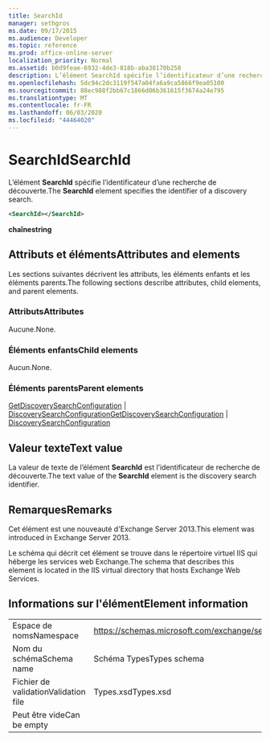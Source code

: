 ```yaml
---
title: SearchId
manager: sethgros
ms.date: 09/17/2015
ms.audience: Developer
ms.topic: reference
ms.prod: office-online-server
localization_priority: Normal
ms.assetid: b0d9feae-6932-4de3-818b-aba38170b258
description: L’élément SearchId spécifie l’identificateur d’une recherche de découverte.
ms.openlocfilehash: 5dc94c2dc3119f547a04fa6a9ca5866f9ea05100
ms.sourcegitcommit: 88ec988f2bb67c1866d06b361615f3674a24e795
ms.translationtype: MT
ms.contentlocale: fr-FR
ms.lasthandoff: 06/03/2020
ms.locfileid: "44464020"
---
```

# <a name="searchid"></a><span data-ttu-id="4e66c-103">SearchId</span><span class="sxs-lookup"><span data-stu-id="4e66c-103">SearchId</span></span>

<span data-ttu-id="4e66c-104">L’élément **SearchId** spécifie l’identificateur d’une recherche de découverte.</span><span class="sxs-lookup"><span data-stu-id="4e66c-104">The **SearchId** element specifies the identifier of a discovery search.</span></span> 
  
```XML
<SearchId></SearchId>
```

 <span data-ttu-id="4e66c-105">**chaîne**</span><span class="sxs-lookup"><span data-stu-id="4e66c-105">**string**</span></span>
## <a name="attributes-and-elements"></a><span data-ttu-id="4e66c-106">Attributs et éléments</span><span class="sxs-lookup"><span data-stu-id="4e66c-106">Attributes and elements</span></span>

<span data-ttu-id="4e66c-107">Les sections suivantes décrivent les attributs, les éléments enfants et les éléments parents.</span><span class="sxs-lookup"><span data-stu-id="4e66c-107">The following sections describe attributes, child elements, and parent elements.</span></span>
  
### <a name="attributes"></a><span data-ttu-id="4e66c-108">Attributs</span><span class="sxs-lookup"><span data-stu-id="4e66c-108">Attributes</span></span>

<span data-ttu-id="4e66c-109">Aucune.</span><span class="sxs-lookup"><span data-stu-id="4e66c-109">None.</span></span>
  
### <a name="child-elements"></a><span data-ttu-id="4e66c-110">Éléments enfants</span><span class="sxs-lookup"><span data-stu-id="4e66c-110">Child elements</span></span>

<span data-ttu-id="4e66c-111">Aucun.</span><span class="sxs-lookup"><span data-stu-id="4e66c-111">None.</span></span>
  
### <a name="parent-elements"></a><span data-ttu-id="4e66c-112">Éléments parents</span><span class="sxs-lookup"><span data-stu-id="4e66c-112">Parent elements</span></span>

<span data-ttu-id="4e66c-113">[GetDiscoverySearchConfiguration](getdiscoverysearchconfiguration.md)  |  [DiscoverySearchConfiguration](discoverysearchconfiguration.md)</span><span class="sxs-lookup"><span data-stu-id="4e66c-113">[GetDiscoverySearchConfiguration](getdiscoverysearchconfiguration.md) | [DiscoverySearchConfiguration](discoverysearchconfiguration.md)</span></span>
  
## <a name="text-value"></a><span data-ttu-id="4e66c-114">Valeur texte</span><span class="sxs-lookup"><span data-stu-id="4e66c-114">Text value</span></span>

<span data-ttu-id="4e66c-115">La valeur de texte de l’élément **SearchId** est l’identificateur de recherche de découverte.</span><span class="sxs-lookup"><span data-stu-id="4e66c-115">The text value of the **SearchId** element is the discovery search identifier.</span></span> 
  
## <a name="remarks"></a><span data-ttu-id="4e66c-116">Remarques</span><span class="sxs-lookup"><span data-stu-id="4e66c-116">Remarks</span></span>

<span data-ttu-id="4e66c-117">Cet élément est une nouveauté d'Exchange Server 2013.</span><span class="sxs-lookup"><span data-stu-id="4e66c-117">This element was introduced in Exchange Server 2013.</span></span>
  
<span data-ttu-id="4e66c-118">Le schéma qui décrit cet élément se trouve dans le répertoire virtuel IIS qui héberge les services web Exchange.</span><span class="sxs-lookup"><span data-stu-id="4e66c-118">The schema that describes this element is located in the IIS virtual directory that hosts Exchange Web Services.</span></span>
  
## <a name="element-information"></a><span data-ttu-id="4e66c-119">Informations sur l'élément</span><span class="sxs-lookup"><span data-stu-id="4e66c-119">Element information</span></span>

|||
|:-----|:-----|
|<span data-ttu-id="4e66c-120">Espace de noms</span><span class="sxs-lookup"><span data-stu-id="4e66c-120">Namespace</span></span>  <br/> |https://schemas.microsoft.com/exchange/services/2006/types  <br/> |
|<span data-ttu-id="4e66c-121">Nom du schéma</span><span class="sxs-lookup"><span data-stu-id="4e66c-121">Schema name</span></span>  <br/> |<span data-ttu-id="4e66c-122">Schéma Types</span><span class="sxs-lookup"><span data-stu-id="4e66c-122">Types schema</span></span>  <br/> |
|<span data-ttu-id="4e66c-123">Fichier de validation</span><span class="sxs-lookup"><span data-stu-id="4e66c-123">Validation file</span></span>  <br/> |<span data-ttu-id="4e66c-124">Types.xsd</span><span class="sxs-lookup"><span data-stu-id="4e66c-124">Types.xsd</span></span>  <br/> |
|<span data-ttu-id="4e66c-125">Peut être vide</span><span class="sxs-lookup"><span data-stu-id="4e66c-125">Can be empty</span></span>  <br/> ||
   


